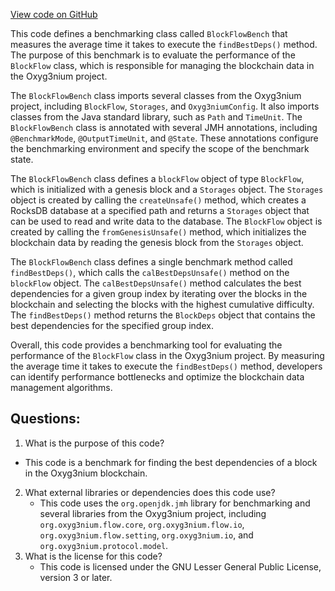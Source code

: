 [View code on GitHub](https://github.com/oxyg3nium/oxyg3nium/benchmark/src/main/scala/org/oxyg3nium/benchmark/BlockFlowBench.scala)

This code defines a benchmarking class called `BlockFlowBench` that measures the average time it takes to execute the `findBestDeps()` method. The purpose of this benchmark is to evaluate the performance of the `BlockFlow` class, which is responsible for managing the blockchain data in the Oxyg3nium project.

The `BlockFlowBench` class imports several classes from the Oxyg3nium project, including `BlockFlow`, `Storages`, and `Oxyg3niumConfig`. It also imports classes from the Java standard library, such as `Path` and `TimeUnit`. The `BlockFlowBench` class is annotated with several JMH annotations, including `@BenchmarkMode`, `@OutputTimeUnit`, and `@State`. These annotations configure the benchmarking environment and specify the scope of the benchmark state.

The `BlockFlowBench` class defines a `blockFlow` object of type `BlockFlow`, which is initialized with a genesis block and a `Storages` object. The `Storages` object is created by calling the `createUnsafe()` method, which creates a RocksDB database at a specified path and returns a `Storages` object that can be used to read and write data to the database. The `BlockFlow` object is created by calling the `fromGenesisUnsafe()` method, which initializes the blockchain data by reading the genesis block from the `Storages` object.

The `BlockFlowBench` class defines a single benchmark method called `findBestDeps()`, which calls the `calBestDepsUnsafe()` method on the `blockFlow` object. The `calBestDepsUnsafe()` method calculates the best dependencies for a given group index by iterating over the blocks in the blockchain and selecting the blocks with the highest cumulative difficulty. The `findBestDeps()` method returns the `BlockDeps` object that contains the best dependencies for the specified group index.

Overall, this code provides a benchmarking tool for evaluating the performance of the `BlockFlow` class in the Oxyg3nium project. By measuring the average time it takes to execute the `findBestDeps()` method, developers can identify performance bottlenecks and optimize the blockchain data management algorithms.
## Questions: 
 1. What is the purpose of this code?
   - This code is a benchmark for finding the best dependencies of a block in the Oxyg3nium blockchain.
2. What external libraries or dependencies does this code use?
   - This code uses the `org.openjdk.jmh` library for benchmarking and several libraries from the Oxyg3nium project, including `org.oxyg3nium.flow.core`, `org.oxyg3nium.flow.io`, `org.oxyg3nium.flow.setting`, `org.oxyg3nium.io`, and `org.oxyg3nium.protocol.model`.
3. What is the license for this code?
   - This code is licensed under the GNU Lesser General Public License, version 3 or later.